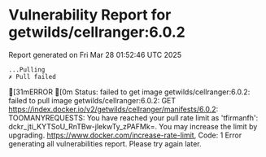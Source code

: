 # Vulnerability Report for getwilds/cellranger:6.0.2

Report generated on Fri Mar 28 01:52:46 UTC 2025

    ...Pulling
    ✗ Pull failed
[31mERROR  [0m Status: failed to get image getwilds/cellranger:6.0.2: failed to pull image getwilds/cellranger:6.0.2: GET https://index.docker.io/v2/getwilds/cellranger/manifests/6.0.2: TOOMANYREQUESTS: You have reached your pull rate limit as 'tfirmanfh': dckr_jti_KYTSoU_RnTBw-jlekwTy_zPAFMk=. You may increase the limit by upgrading. https://www.docker.com/increase-rate-limit, Code: 1 
Error generating all vulnerabilities report. Please try again later.
